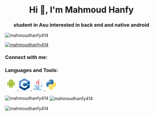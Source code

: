 <h1 align="center">Hi 👋, I'm Mahmoud Hanfy</h1>
<h3 align="center">student in Asu interested in back end and native android</h3>

<p align="left"> <img src="https://komarev.com/ghpvc/?username=mahmoudhanfy414&label=Profile%20views&color=0e75b6&style=flat" alt="mahmoudhanfy414" /> </p>

<p align="left"> <a href="https://github.com/ryo-ma/github-profile-trophy"><img src="https://github-profile-trophy.vercel.app/?username=mahmoudhanfy414" alt="mahmoudhanfy414" /></a> </p>

<h3 align="left">Connect with me:</h3>
<p align="left">
</p>

<h3 align="left">Languages and Tools:</h3>
<p align="left"> <a href="https://developer.android.com" target="_blank" rel="noreferrer"> <img src="https://raw.githubusercontent.com/devicons/devicon/master/icons/android/android-original-wordmark.svg" alt="android" width="40" height="40"/> </a> <a href="https://www.w3schools.com/cpp/" target="_blank" rel="noreferrer"> <img src="https://raw.githubusercontent.com/devicons/devicon/master/icons/cplusplus/cplusplus-original.svg" alt="cplusplus" width="40" height="40"/> </a> <a href="https://www.java.com" target="_blank" rel="noreferrer"> <img src="https://raw.githubusercontent.com/devicons/devicon/master/icons/java/java-original.svg" alt="java" width="40" height="40"/> </a> <a href="https://www.python.org" target="_blank" rel="noreferrer"> <img src="https://raw.githubusercontent.com/devicons/devicon/master/icons/python/python-original.svg" alt="python" width="40" height="40"/> </a> </p>

<p><img align="left" src="https://github-readme-stats.vercel.app/api/top-langs?username=mahmoudhanfy414&show_icons=true&locale=en&layout=compact" alt="mahmoudhanfy414" /></p>

<p>&nbsp;<img align="center" src="https://github-readme-stats.vercel.app/api?username=mahmoudhanfy414&show_icons=true&locale=en" alt="mahmoudhanfy414" /></p>

<p><img align="center" src="https://github-readme-streak-stats.herokuapp.com/?user=mahmoudhanfy414&" alt="mahmoudhanfy414" /></p>

